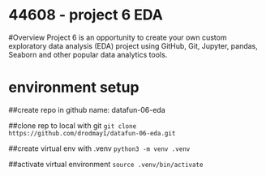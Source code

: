 # 44608 - project 6 EDA

#Overview
Project 6 is an opportunity to create your own custom exploratory data analysis (EDA) project using GitHub, Git, Jupyter, pandas, Seaborn and other popular data analytics tools.

# environment setup

##create repo in github
name: datafun-06-eda

##clone rep to local with git
``git clone https://github.com/drodmay1/datafun-06-eda.git``

##create virtual env with .venv
``python3 -m venv .venv``

##activate virtual environment
``source .venv/bin/activate``



